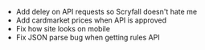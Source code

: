 * Add deley on API requests so Scryfall doesn't hate me
* Add cardmarket prices when API is approved
* Fix how site looks on mobile
* Fix JSON parse bug when getting rules API